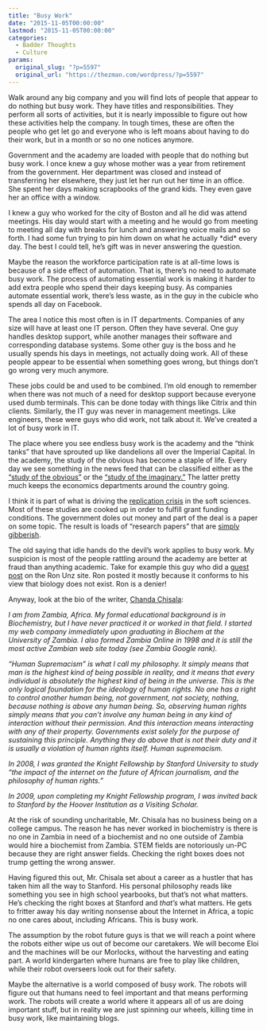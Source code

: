 ```yaml
---
title: "Busy Work"
date: "2015-11-05T00:00:00"
lastmod: "2015-11-05T00:00:00"
categories:
  - Badder Thoughts
  - Culture
params:
  original_slug: "?p=5597"
  original_url: "https://thezman.com/wordpress/?p=5597"
---
```


Walk around any big company and you will find lots of people that appear
to do nothing but busy work. They have titles and responsibilities. They
perform all sorts of activities, but it is nearly impossible to figure
out how these activities help the company. In tough times, these are
often the people who get let go and everyone who is left moans about
having to do their work, but in a month or so no one notices anymore.

Government and the academy are loaded with people that do nothing but
busy work. I once knew a guy whose mother was a year from retirement
from the government. Her department was closed and instead of
transferring her elsewhere, they just let her run out her time in an
office. She spent her days making scrapbooks of the grand kids. They
even gave her an office with a window.

I knew a guy who worked for the city of Boston and all he did was attend
meetings. His day would start with a meeting and he would go from
meeting to meeting all day with breaks for lunch and answering voice
mails and so forth. I had some fun trying to pin him down on what he
actually \*did\* every day. The best I could tell, he’s gift was in
never answering the question.

Maybe the reason the workforce participation rate is at all-time lows is
because of a side effect of automation. That is, there’s no need to
automate busy work. The process of automating essential work is making
it harder to add extra people who spend their days keeping busy. As
companies automate essential work, there’s less waste, as in the guy in
the cubicle who spends all day on Facebook.

The area I notice this most often is in IT departments. Companies of any
size will have at least one IT person. Often they have several. One guy
handles desktop support, while another manages their software and
corresponding database systems. Some other guy is the boss and he
usually spends his days in meetings, not actually doing work. All of
these people appear to be essential when something goes wrong, but
things don’t go wrong very much anymore.

These jobs could be and used to be combined. I’m old enough to remember
when there was not much of a need for desktop support because everyone
used dumb terminals. This can be done today with things like Citrix and
thin clients. Similarly, the IT guy was never in management meetings.
Like engineers, these were guys who did work, not talk about it. We’ve
created a lot of busy work in IT.

The place where you see endless busy work is the academy and the “think
tanks” that have sprouted up like dandelions all over the Imperial
Capital. In the academy, the study of the obvious has become a staple of
life. Every day we see something in the news feed that can be classified
either as the <a
href="http://www.nytimes.com/2015/10/04/us/mass-murderers-fit-profile-as-do-many-others-who-dont-kill.html?_r=1"
rel="noopener" target="_blank">“study of the obvious”</a> or the <a
href="http://www.marketwatch.com/story/too-hot-for-hanky-panky-threat-of-global-warming-hits-between-the-sheets-2015-11-03"
rel="noopener" target="_blank">“study of the imaginary.”</a> The latter
pretty much keeps the economics departments around the country going.

I think it is part of what is driving the <a
href="http://www.smithsonianmag.com/science-nature/scientists-replicated-100-psychology-studies-and-fewer-half-got-same-results-180956426/?no-ist"
rel="noopener" target="_blank">replication crisis</a> in the soft
sciences. Most of these studies are cooked up in order to fulfill grant
funding conditions. The government doles out money and part of the deal
is a paper on some topic. The result is loads of “research papers” that
are <a
href="http://www.nature.com/news/publishers-withdraw-more-than-120-gibberish-papers-1.14763"
rel="noopener" target="_blank">simply gibberish</a>.

The old saying that idle hands do the devil’s work applies to busy work.
My suspicion is most of the people rattling around the academy are
better at fraud than anything academic. Take for example this guy who
did a <a
href="http://www.unz.com/article/closing-the-black-white-iq-gap-debate-part-2/"
rel="noopener" target="_blank">guest post</a> on the Ron Unz site. Ron
posted it mostly because it conforms to his view that biology does not
exist. Ron is a denier!

Anyway, look at the bio of the writer, [Chanda
Chisala](https://chandachisala.wordpress.com/about/):

*I am from Zambia, Africa. My formal educational background is in
Biochemistry, but I have never practiced it or worked in that field. I
started my web company immediately upon graduating in Biochem at the
University of Zambia. I also formed Zambia Online in 1998 and it is
still the most active Zambian web site today (see Zambia Google rank).*

*“Human Supremacism” is what I call my philosophy. It simply means that
man is the highest kind of being possible in reality, and it means that
every individual is absolutely the highest kind of being in the
universe. This is the only logical foundation for the ideology of human
rights. No one has a right to control another human being, not
government, not society, nothing, because nothing is above any human
being. So, observing human rights simply means that you can’t involve
any human being in any kind of interaction without their permission. And
this interaction means interacting with any of their property.
Governments exist solely for the purpose of sustaining this principle.
Anything they do above that is not their duty and it is usually a
violation of human rights itself. Human supremacism.*

*In 2008, I was granted the Knight Fellowship by Stanford University to
study “the impact of the internet on the future of African journalism,
and the philosophy of human rights.”*

*In 2009, upon completing my Knight Fellowship program, I was invited
back to Stanford by the Hoover Institution as a Visiting Scholar.*

At the risk of sounding uncharitable, Mr. Chisala has no business being
on a college campus. The reason he has never worked in biochemistry is
there is no one in Zambia in need of a biochemist and no one outside of
Zambia would hire a biochemist from Zambia. STEM fields are notoriously
un-PC because they are right answer fields. Checking the right boxes
does not trump getting the wrong answer.

Having figured this out, Mr. Chisala set about a career as a hustler
that has taken him all the way to Stanford. His personal philosophy
reads like something you see in high school yearbooks, but that’s not
what matters. He’s checking the right boxes at Stanford and *that’s*
what matters. He gets to fritter away his day writing nonsense about the
Internet in Africa, a topic no one cares about, including Africans. This
is busy work.

The assumption by the robot future guys is that we will reach a point
where the robots either wipe us out of become our caretakers. We will
become Eloi and the machines will be our Morlocks, without the
harvesting and eating part. A world kindergarten where humans are free
to play like children, while their robot overseers look out for their
safety.

Maybe the alternative is a world composed of busy work. The robots will
figure out that humans need to feel important and that means performing
work. The robots will create a world where it appears all of us are
doing important stuff, but in reality we are just spinning our wheels,
killing time in busy work, like maintaining blogs.
